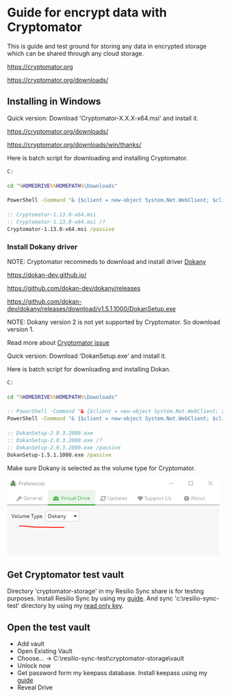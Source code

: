 # Guide for encrypt data with Cryptomator
This is guide and test ground for storing any data in encrypted storage which can be shared through any cloud storage.

  https://cryptomator.org

  https://cryptomator.org/downloads/


## Installing in Windows

Quick version:
Download 'Cryptomator-X.X.X-x64.msi' and install it.

  https://cryptomator.org/downloads/

  https://cryptomator.org/downloads/win/thanks/

Here is batch script for downloading and installing Cryptomator.

```bat
C:

cd "%HOMEDRIVE%%HOMEPATH%\Downloads"

PowerShell -Command "& {$client = new-object System.Net.WebClient; $client.DownloadFile('https://github.com/cryptomator/cryptomator/releases/download/1.13.0/Cryptomator-1.13.0-x64.msi','.\Cryptomator-1.13.0-x64.msi')}"

:: Cryptomator-1.13.0-x64.msi
:: Cryptomator-1.13.0-x64.msi /?
Cryptomator-1.13.0-x64.msi /passive
```


### Install Dokany driver
NOTE: Cryptomator recommeds to download and install driver [Dokany](https://github.com/dokan-dev/dokany/releases)

  https://dokan-dev.github.io/

  https://github.com/dokan-dev/dokany/releases

  https://github.com/dokan-dev/dokany/releases/download/v1.5.1.1000/DokanSetup.exe


NOTE: Dokany version 2 is not yet supported by Cryptomator. So download version 1.

Read more about [Cryptomator issue](https://github.com/cryptomator/cryptomator/issues/2001)

Quick version:
Download 'DokanSetup.exe' and install it.

Here is batch script for downloading and installing Dokan.

```bat
C:

cd "%HOMEDRIVE%%HOMEPATH%\Downloads"

:: PowerShell -Command "& {$client = new-object System.Net.WebClient; $client.DownloadFile('https://github.com/dokan-dev/dokany/releases/download/v2.0.3.2000/DokanSetup.exe','.\DokanSetup-2.0.3.2000.exe')}"
PowerShell -Command "& {$client = new-object System.Net.WebClient; $client.DownloadFile('https://github.com/dokan-dev/dokany/releases/download/v1.5.1.1000/DokanSetup.exe','.\DokanSetup-1.5.1.1000.exe')}"

:: DokanSetup-2.0.3.2000.exe
:: DokanSetup-2.0.3.2000.exe /?
:: DokanSetup-2.0.3.2000.exe /passive
DokanSetup-1.5.1.1000.exe /passive
```

Make sure Dokany is selected as the volume type for Cryptomator.

![Select volume type Dokany](Select-volume-type.png)



## Get Cryptomator test vault

Directory 'cryptomator-storage' in my Resilio Sync share is for testing purposes.
Install Resilio Sync by using my [guide](https://github.com/lordmikefin/resilio-sync-guide).
And sync 'c:\resilio-sync-test' directory by using my [read only key](https://github.com/lordmikefin/resilio-sync-guide/blob/main/sync/with-key.md).

## Open the test vault

 * Add vault
 * Open Existing Vault
 * Choose... -> C:\resilio-sync-test\cryptomator-storage\vault
 * Unlock now
 * Get password form my keepass database. Install keepass using my [guide](https://github.com/lordmikefin/keepass-guide)
 * Reveal Drive



